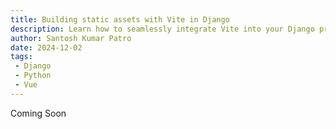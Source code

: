 ```yaml
---
title: Building static assets with Vite in Django
description: Learn how to seamlessly integrate Vite into your Django project for building and managing static assets. This guide walks you through setting up Vite for compiling modern JavaScript and CSS, configuring entry points, and optimizing your workflow to deliver faster and more efficient web applications. Perfect for developers looking to combine Django's backend capabilities with Vite's powerful frontend tooling.
author: Santosh Kumar Patro
date: 2024-12-02
tags: 
 - Django
 - Python
 - Vue
---
```


Coming Soon